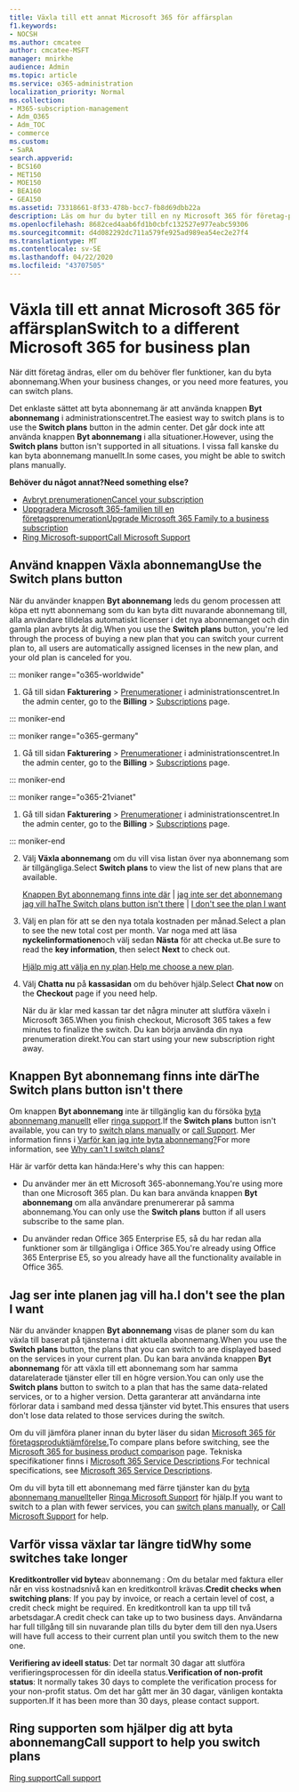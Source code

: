 ```yaml
---
title: Växla till ett annat Microsoft 365 för affärsplan
f1.keywords:
- NOCSH
ms.author: cmcatee
author: cmcatee-MSFT
manager: mnirkhe
audience: Admin
ms.topic: article
ms.service: o365-administration
localization_priority: Normal
ms.collection:
- M365-subscription-management
- Adm_O365
- Adm_TOC
- commerce
ms.custom:
- SaRA
search.appverid:
- BCS160
- MET150
- MOE150
- BEA160
- GEA150
ms.assetid: 73318661-8f33-478b-bcc7-fb8d69dbb22a
description: Läs om hur du byter till en ny Microsoft 365 för företag-prenumeration.
ms.openlocfilehash: 8682ced4aab6fd1b0cbfc132527e977eabc59306
ms.sourcegitcommit: d4d082292dc711a579fe925ad989ea54ec2e27f4
ms.translationtype: MT
ms.contentlocale: sv-SE
ms.lasthandoff: 04/22/2020
ms.locfileid: "43707505"
---
```

# <a name="switch-to-a-different-microsoft-365-for-business-plan"></a><span data-ttu-id="567a1-103">Växla till ett annat Microsoft 365 för affärsplan</span><span class="sxs-lookup"><span data-stu-id="567a1-103">Switch to a different Microsoft 365 for business plan</span></span>

<span data-ttu-id="567a1-104">När ditt företag ändras, eller om du behöver fler funktioner, kan du byta abonnemang.</span><span class="sxs-lookup"><span data-stu-id="567a1-104">When your business changes, or you need more features, you can switch plans.</span></span>  

<span data-ttu-id="567a1-105">Det enklaste sättet att byta abonnemang är att använda knappen **Byt abonnemang** i administrationscentret.</span><span class="sxs-lookup"><span data-stu-id="567a1-105">The easiest way to switch plans is to use the **Switch plans** button in the admin center.</span></span> <span data-ttu-id="567a1-106">Det går dock inte att använda knappen **Byt abonnemang** i alla situationer.</span><span class="sxs-lookup"><span data-stu-id="567a1-106">However, using the **Switch plans** button isn't supported in all situations.</span></span> <span data-ttu-id="567a1-107">I vissa fall kanske du kan byta abonnemang manuellt.</span><span class="sxs-lookup"><span data-stu-id="567a1-107">In some cases, you might be able to switch plans manually.</span></span>


<span data-ttu-id="567a1-108">**Behöver du något annat?**</span><span class="sxs-lookup"><span data-stu-id="567a1-108">**Need something else?**</span></span>
- [<span data-ttu-id="567a1-109">Avbryt prenumerationen</span><span class="sxs-lookup"><span data-stu-id="567a1-109">Cancel your subscription</span></span>](cancel-your-subscription.md)
- [<span data-ttu-id="567a1-110">Uppgradera Microsoft 365-familjen till en företagsprenumeration</span><span class="sxs-lookup"><span data-stu-id="567a1-110">Upgrade Microsoft 365 Family to a business subscription</span></span>](https://support.office.com/article/9322ffb8-a35d-4407-8ebe-ed6ea0859b9f.aspx)
- [<span data-ttu-id="567a1-111">Ring Microsoft-support</span><span class="sxs-lookup"><span data-stu-id="567a1-111">Call Microsoft Support</span></span>](../../admin/contact-support-for-business-products.md)

## <a name="use-the-switch-plans-button"></a><span data-ttu-id="567a1-112">Använd knappen Växla abonnemang</span><span class="sxs-lookup"><span data-stu-id="567a1-112">Use the Switch plans button</span></span>

<span data-ttu-id="567a1-113">När du använder knappen **Byt abonnemang** leds du genom processen att köpa ett nytt abonnemang som du kan byta ditt nuvarande abonnemang till, alla användare tilldelas automatiskt licenser i det nya abonnemanget och din gamla plan avbryts åt dig.</span><span class="sxs-lookup"><span data-stu-id="567a1-113">When you use the **Switch plans** button, you're led through the process of buying a new plan that you can switch your current plan to, all users are automatically assigned licenses in the new plan, and your old plan is canceled for you.</span></span>

::: moniker range="o365-worldwide"

1. <span data-ttu-id="567a1-114">Gå till sidan **Fakturering** \> <a href="https://go.microsoft.com/fwlink/p/?linkid=842054" target="_blank">Prenumerationer</a> i administrationscentret.</span><span class="sxs-lookup"><span data-stu-id="567a1-114">In the admin center, go to the **Billing** \> <a href="https://go.microsoft.com/fwlink/p/?linkid=842054" target="_blank">Subscriptions</a> page.</span></span>

::: moniker-end

::: moniker range="o365-germany"

1. <span data-ttu-id="567a1-115">Gå till sidan **Fakturering** > <a href="https://go.microsoft.com/fwlink/p/?linkid=847745" target="_blank">Prenumerationer</a> i administrationscentret.</span><span class="sxs-lookup"><span data-stu-id="567a1-115">In the admin center, go to the **Billing** > <a href="https://go.microsoft.com/fwlink/p/?linkid=847745" target="_blank">Subscriptions</a> page.</span></span>

::: moniker-end

::: moniker range="o365-21vianet"

1. <span data-ttu-id="567a1-116">Gå till sidan **Fakturering** > <a href="https://go.microsoft.com/fwlink/p/?linkid=850626" target="_blank">Prenumerationer</a> i administrationscentret.</span><span class="sxs-lookup"><span data-stu-id="567a1-116">In the admin center, go to the **Billing** > <a href="https://go.microsoft.com/fwlink/p/?linkid=850626" target="_blank">Subscriptions</a> page.</span></span>

::: moniker-end

2. <span data-ttu-id="567a1-117">Välj **Växla abonnemang** om du vill visa listan över nya abonnemang som är tillgängliga.</span><span class="sxs-lookup"><span data-stu-id="567a1-117">Select **Switch plans** to view the list of new plans that are available.</span></span>

    <span data-ttu-id="567a1-118">[Knappen Byt abonnemang finns inte där](#the-switch-plans-button-isnt-there) | [jag inte ser det abonnemang jag vill ha](#i-dont-see-the-plan-i-want)</span><span class="sxs-lookup"><span data-stu-id="567a1-118">[The Switch plans button isn't there](#the-switch-plans-button-isnt-there) | [I don't see the plan I want](#i-dont-see-the-plan-i-want)</span></span>

3. <span data-ttu-id="567a1-119">Välj en plan för att se den nya totala kostnaden per månad.</span><span class="sxs-lookup"><span data-stu-id="567a1-119">Select a plan to see the new total cost per month.</span></span> <span data-ttu-id="567a1-120">Var noga med att läsa **nyckelinformationen**och välj sedan **Nästa** för att checka ut.</span><span class="sxs-lookup"><span data-stu-id="567a1-120">Be sure to read the **key information**, then select **Next** to check out.</span></span>

    <span data-ttu-id="567a1-121">[Hjälp mig att välja en ny plan](https://go.microsoft.com/fwlink/p/?linkid=842056).</span><span class="sxs-lookup"><span data-stu-id="567a1-121">[Help me choose a new plan](https://go.microsoft.com/fwlink/p/?linkid=842056).</span></span>

4. <span data-ttu-id="567a1-122">Välj **Chatta nu** på **kassasidan** om du behöver hjälp.</span><span class="sxs-lookup"><span data-stu-id="567a1-122">Select **Chat now** on the **Checkout** page if you need help.</span></span>

    <span data-ttu-id="567a1-123">När du är klar med kassan tar det några minuter att slutföra växeln i Microsoft 365.</span><span class="sxs-lookup"><span data-stu-id="567a1-123">When you finish checkout, Microsoft 365 takes a few minutes to finalize the switch.</span></span> <span data-ttu-id="567a1-124">Du kan börja använda din nya prenumeration direkt.</span><span class="sxs-lookup"><span data-stu-id="567a1-124">You can start using your new subscription right away.</span></span>

## <a name="the-switch-plans-button-isnt-there"></a><span data-ttu-id="567a1-125">Knappen Byt abonnemang finns inte där</span><span class="sxs-lookup"><span data-stu-id="567a1-125">The Switch plans button isn't there</span></span>

<span data-ttu-id="567a1-126">Om knappen **Byt abonnemang** inte är tillgänglig kan du försöka [byta abonnemang manuellt](switch-plans-manually.md) eller [ringa support](../../admin/contact-support-for-business-products.md).</span><span class="sxs-lookup"><span data-stu-id="567a1-126">If the **Switch plans** button isn't available, you can try to [switch plans manually](switch-plans-manually.md) or [call Support](../../admin/contact-support-for-business-products.md).</span></span> <span data-ttu-id="567a1-127">Mer information finns i [Varför kan jag inte byta abonnemang?](why-can-t-i-switch-plans.md)</span><span class="sxs-lookup"><span data-stu-id="567a1-127">For more information, see [Why can't I switch plans?](why-can-t-i-switch-plans.md)</span></span>
  
<span data-ttu-id="567a1-128">Här är varför detta kan hända:</span><span class="sxs-lookup"><span data-stu-id="567a1-128">Here's why this can happen:</span></span>
  
- <span data-ttu-id="567a1-129">Du använder mer än ett Microsoft 365-abonnemang.</span><span class="sxs-lookup"><span data-stu-id="567a1-129">You're using more than one Microsoft 365 plan.</span></span> <span data-ttu-id="567a1-130">Du kan bara använda knappen **Byt abonnemang** om alla användare prenumererar på samma abonnemang.</span><span class="sxs-lookup"><span data-stu-id="567a1-130">You can only use the **Switch plans** button if all users subscribe to the same plan.</span></span>

- <span data-ttu-id="567a1-131">Du använder redan Office 365 Enterprise E5, så du har redan alla funktioner som är tillgängliga i Office 365.</span><span class="sxs-lookup"><span data-stu-id="567a1-131">You're already using Office 365 Enterprise E5, so you already have all the functionality available in Office 365.</span></span>

## <a name="i-dont-see-the-plan-i-want"></a><span data-ttu-id="567a1-132">Jag ser inte planen jag vill ha.</span><span class="sxs-lookup"><span data-stu-id="567a1-132">I don't see the plan I want</span></span>

<span data-ttu-id="567a1-133">När du använder knappen **Byt abonnemang** visas de planer som du kan växla till baserat på tjänsterna i ditt aktuella abonnemang.</span><span class="sxs-lookup"><span data-stu-id="567a1-133">When you use the **Switch plans** button, the plans that you can switch to are displayed based on the services in your current plan.</span></span> <span data-ttu-id="567a1-134">Du kan bara använda knappen **Byt abonnemang** för att växla till ett abonnemang som har samma datarelaterade tjänster eller till en högre version.</span><span class="sxs-lookup"><span data-stu-id="567a1-134">You can only use the **Switch plans** button to switch to a plan that has the same data-related services, or to a higher version.</span></span> <span data-ttu-id="567a1-135">Detta garanterar att användarna inte förlorar data i samband med dessa tjänster vid bytet.</span><span class="sxs-lookup"><span data-stu-id="567a1-135">This ensures that users don't lose data related to those services during the switch.</span></span>
  
<span data-ttu-id="567a1-136">Om du vill jämföra planer innan du byter läser du sidan [Microsoft 365 för företagsproduktjämförelse.](https://go.microsoft.com/fwlink/p/?linkid=842056)</span><span class="sxs-lookup"><span data-stu-id="567a1-136">To compare plans before switching, see the [Microsoft 365 for business product comparison](https://go.microsoft.com/fwlink/p/?linkid=842056) page.</span></span> <span data-ttu-id="567a1-137">Tekniska specifikationer finns i [Microsoft 365 Service Descriptions](https://go.microsoft.com/fwlink/p/?linkid=842275).</span><span class="sxs-lookup"><span data-stu-id="567a1-137">For technical specifications, see [Microsoft 365 Service Descriptions](https://go.microsoft.com/fwlink/p/?linkid=842275).</span></span>
  
<span data-ttu-id="567a1-138">Om du vill byta till ett abonnemang med färre tjänster kan du [byta abonnemang manuellt](switch-plans-manually.md)eller [Ringa Microsoft Support](../../admin/contact-support-for-business-products.md) för hjälp.</span><span class="sxs-lookup"><span data-stu-id="567a1-138">If you want to switch to a plan with fewer services, you can [switch plans manually](switch-plans-manually.md), or [Call Microsoft Support](../../admin/contact-support-for-business-products.md) for help.</span></span>
  
## <a name="why-some-switches-take-longer"></a><span data-ttu-id="567a1-139">Varför vissa växlar tar längre tid</span><span class="sxs-lookup"><span data-stu-id="567a1-139">Why some switches take longer</span></span>

 <span data-ttu-id="567a1-140">**Kreditkontroller vid byte**av abonnemang : Om du betalar med faktura eller når en viss kostnadsnivå kan en kreditkontroll krävas.</span><span class="sxs-lookup"><span data-stu-id="567a1-140">**Credit checks when switching plans**: If you pay by invoice, or reach a certain level of cost, a credit check might be required.</span></span> <span data-ttu-id="567a1-141">En kreditkontroll kan ta upp till två arbetsdagar.</span><span class="sxs-lookup"><span data-stu-id="567a1-141">A credit check can take up to two business days.</span></span> <span data-ttu-id="567a1-142">Användarna har full tillgång till sin nuvarande plan tills du byter dem till den nya.</span><span class="sxs-lookup"><span data-stu-id="567a1-142">Users will have full access to their current plan until you switch them to the new one.</span></span>
  
 <span data-ttu-id="567a1-143">**Verifiering av ideell status**: Det tar normalt 30 dagar att slutföra verifieringsprocessen för din ideella status.</span><span class="sxs-lookup"><span data-stu-id="567a1-143">**Verification of non-profit status**: It normally takes 30 days to complete the verification process for your non-profit status.</span></span> <span data-ttu-id="567a1-144">Om det har gått mer än 30 dagar, vänligen kontakta supporten.</span><span class="sxs-lookup"><span data-stu-id="567a1-144">If it has been more than 30 days, please contact support.</span></span>
  
## <a name="call-support-to-help-you-switch-plans"></a><span data-ttu-id="567a1-145">Ring supporten som hjälper dig att byta abonnemang</span><span class="sxs-lookup"><span data-stu-id="567a1-145">Call support to help you switch plans</span></span>

[<span data-ttu-id="567a1-146">Ring support</span><span class="sxs-lookup"><span data-stu-id="567a1-146">Call support</span></span>](../../admin/contact-support-for-business-products.md)